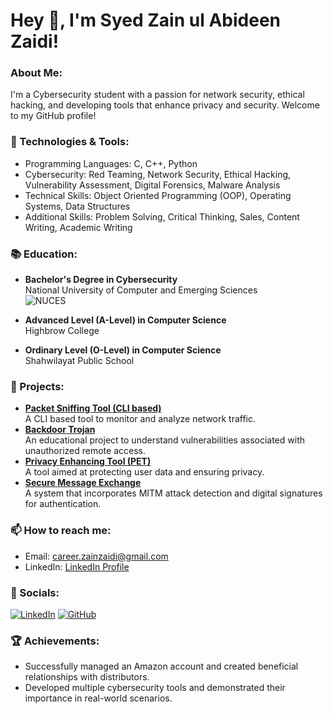 # Hey 👋, I'm Syed Zain ul Abideen Zaidi!

### About Me:

I'm a Cybersecurity student with a passion for network security, ethical hacking, and developing tools that enhance privacy and security. Welcome to my GitHub profile!

### 🔧 Technologies & Tools:

- Programming Languages: C, C++, Python
- Cybersecurity: Red Teaming, Network Security, Ethical Hacking, Vulnerability Assessment, Digital Forensics, Malware Analysis
- Technical Skills: Object Oriented Programming (OOP), Operating Systems, Data Structures
- Additional Skills: Problem Solving, Critical Thinking, Sales, Content Writing, Academic Writing

### 📚 Education:

- **Bachelor's Degree in Cybersecurity**  
  National University of Computer and Emerging Sciences  
  ![NUCES](https://www.google.com/url?sa=i&url=https%3A%2F%2Fen.wikipedia.org%2Fwiki%2FNational_University_of_Computer_and_Emerging_Sciences&psig=AOvVaw0lFFxn-SGn0BY7F1067uPr&ust=1719511922741000&source=images&cd=vfe&opi=89978449&ved=0CBEQjRxqFwoTCOCe0Zzv-YYDFQAAAAAdAAAAABAE)

- **Advanced Level (A-Level) in Computer Science**  
  Highbrow College  

- **Ordinary Level (O-Level) in Computer Science**  
  Shahwilayat Public School  

### 🌟 Projects:

- **[Packet Sniffing Tool (CLI based)](https://github.com/sparrowjumpy/packet-sniffing-tool)**  
  A CLI based tool to monitor and analyze network traffic.
- **[Backdoor Trojan](https://github.com/sparrowjumpy/backdoor-trojan)**  
  An educational project to understand vulnerabilities associated with unauthorized remote access.
- **[Privacy Enhancing Tool (PET)](https://github.com/sparrowjumpy/privacy-enhancing-tool)**  
  A tool aimed at protecting user data and ensuring privacy.
- **[Secure Message Exchange](https://github.com/sparrowjumpy/secure-message-exchange)**  
  A system that incorporates MITM attack detection and digital signatures for authentication.

### 📫 How to reach me:

- Email: [career.zainzaidi@gmail.com](mailto:career.zainzaidi@gmail.com)
- LinkedIn: [LinkedIn Profile](https://www.linkedin.com/in/syed-zain-ul-abideen-zaidi-8249601b5)

### 🔗 Socials:

[![LinkedIn](https://img.shields.io/badge/-LinkedIn-blue?style=flat&logo=Linkedin&logoColor=white)](https://www.linkedin.com/in/syed-zain-ul-abideen-zaidi-8249601b5)
[![GitHub](https://img.shields.io/badge/-GitHub-black?style=flat&logo=github&logoColor=white)](https://github.com/sparrowjumpy)

### 🏆 Achievements:

- Successfully managed an Amazon account and created beneficial relationships with distributors.
- Developed multiple cybersecurity tools and demonstrated their importance in real-world scenarios.
